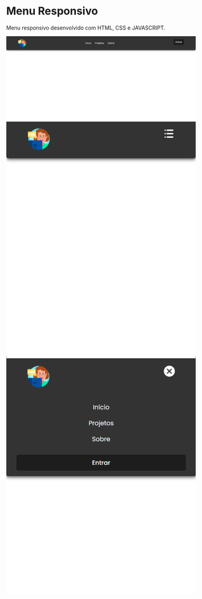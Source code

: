 # Menu Responsivo
Menu responsivo desenvolvido com HTML, CSS e JAVASCRIPT.

<p float="left">
  <img src="https://github.com/ellen-vieira/Menu-Responsivo/blob/main/menu1.png">
  <img src="https://github.com/ellen-vieira/Menu-Responsivo/blob/main/menu2.png">
  <img src="https://github.com/ellen-vieira/Menu-Responsivo/blob/main/menu3.png">
</p>
